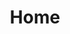 ---
title: Home
gallery_images:
  - "https://ik.imagekit.io/azupnt3mqx/mako-construction-renovation-1.webp"
  - "https://ik.imagekit.io/azupnt3mqx/mako-construction-renovation-2.webp"
  - "https://ik.imagekit.io/azupnt3mqx/mako-construction-renovation-3.webp"
  - "https://ik.imagekit.io/azupnt3mqx/mako-construction-renovation-4.webp"
  - "https://ik.imagekit.io/azupnt3mqx/mako-constuction-renovation-5.jpg"
  - "https://ik.imagekit.io/azupnt3mqx/mako-constuction-renovation-6.jpg"
  - "https://ik.imagekit.io/azupnt3mqx/mako-constuction-renovation-7.jpg"
  - "https://ik.imagekit.io/azupnt3mqx/mako-constuction-renovation-8.jpg"
  
about_us_images:
  - src: "https://ik.imagekit.io/azupnt3mqx/mako-image-interior-1.webp?updatedAt=1722905946761"
    alt: "people outside"
  - src: "https://ik.imagekit.io/azupnt3mqx/mako-image-interior-2.webp?updatedAt=1722905946522"
    alt: "people inside"
  - src: "https://ik.imagekit.io/azupnt3mqx/mako-image-interior-3.webp?updatedAt=1722905946522"
    alt: "interior design"
  - src: "https://ik.imagekit.io/azupnt3mqx/mako-image-interior-3.webp?   updatedAt=1722905946522"
    alt: "interior design"

---
